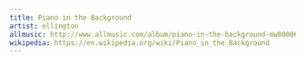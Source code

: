 ```yaml
---
title: Piano in the Background
artist: ellington
allmusic: http://www.allmusic.com/album/piano-in-the-background-mw0000656480
wikipedia: https://en.wikipedia.org/wiki/Piano_in_the_Background
---
```

